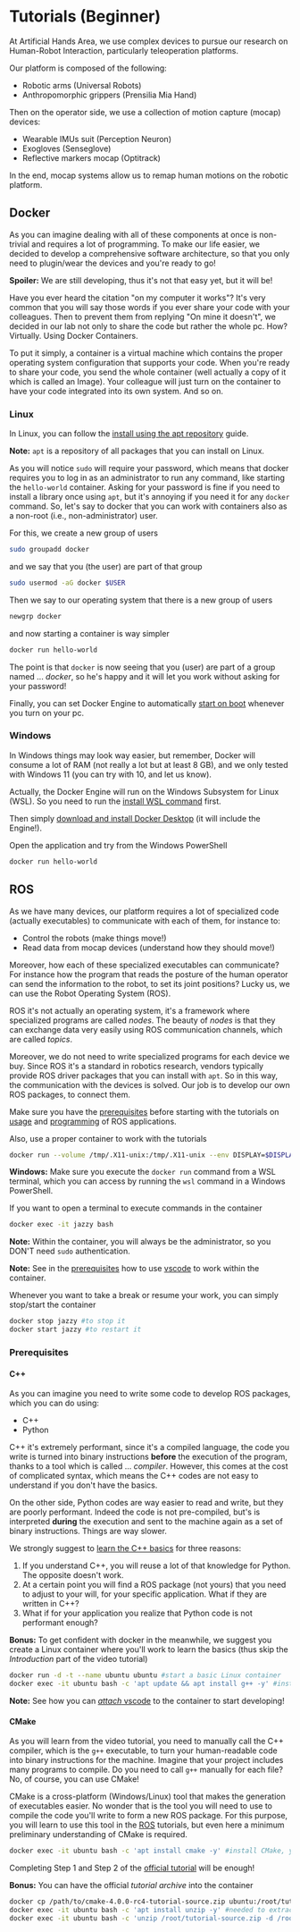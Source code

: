 # Tutorials (Beginner)

At Artificial Hands Area, we use complex devices to pursue our research on Human-Robot Interaction, particularly teleoperation platforms.

Our platform is composed of the following:

- Robotic arms (Universal Robots)
- Anthropomorphic grippers (Prensilia Mia Hand)

Then on the operator side, we use a collection of motion capture (mocap) devices:

- Wearable IMUs suit (Perception Neuron)
- Exogloves (Senseglove)  
- Reflective markers mocap (Optitrack)

In the end, mocap systems allow us to remap human motions on the robotic platform.

## Docker

As you can imagine dealing with all of these components at once is non-trivial and requires a lot of programming. To make our life easier, we decided to develop a comprehensive software architecture, so that you only need to plugin/wear the devices and you're ready to go!

**Spoiler:** We are still developing, thus it's not that easy yet, but it will be!

Have you ever heard the citation "on my computer it works"? It's very common that you will say those words if you ever share your code with your colleagues. Then to prevent them from replying "On mine it doesn't", we decided in our lab not only to share the code but rather the whole pc. How? Virtually. Using Docker Containers. 

To put it simply, a container is a virtual machine which contains the proper operating system configuration that supports your code. When you're ready to share your code, you send the whole container (well actually a copy of it which is called an Image). Your colleague will just turn on the container to have your code integrated into its own system. And so on.

### Linux

In Linux, you can follow the [install using the apt repository](https://docs.docker.com/engine/install/ubuntu/#install-using-the-repository) guide. 

**Note:** `apt` is a repository of all packages that you can install on Linux.

As you will notice `sudo` will require your password, which means that docker requires you to log in as an administrator to run any command, like starting the `hello-world` container. Asking for your password is fine if you need to install a library once using `apt`, but it's annoying if you need it for any `docker` command. So, let's say to docker that you can work with containers also as a non-root (i.e., non-administrator) user.

For this, we create a new group of users
``` bash
sudo groupadd docker
```
and we say that you (the user) are part of that group
``` bash
sudo usermod -aG docker $USER
```
Then we say to our operating system that there is a new group of users
``` bash
newgrp docker
```
and now starting a container is way simpler
``` bash
docker run hello-world
```
The point is that `docker` is now seeing that you (user) are part of a group named ... *docker*, so he's happy and it will let you work without asking for your password!

Finally, you can set Docker Engine to automatically [start on boot](https://docs.docker.com/engine/install/linux-postinstall/#configure-docker-to-start-on-boot-with-systemd) whenever you turn on your pc.

### Windows

In Windows things may look way easier, but remember, Docker will consume a lot of RAM (not really a lot but at least 8 GB), and we only tested with Windows 11 (you can try with 10, and let us know).

Actually, the Docker Engine will run on the Windows Subsystem for Linux (WSL). So you need to run the [install WSL command](https://learn.microsoft.com/en-us/windows/wsl/install#install-wsl-command) first.

Then simply [download and install Docker Desktop](https://docs.docker.com/desktop/setup/install/windows-install/) (it will include the Engine!).

Open the application and try from the Windows PowerShell
``` bash
docker run hello-world
```
## ROS

As we have many devices, our platform requires a lot of specialized code (actually executables) to communicate with each of them, for instance to:

- Control the robots (make things move!)
- Read data from mocap devices (understand how they should move!)

Moreover, how each of these specialized executables can communicate? For instance how the program that reads the posture of the human operator can send the information to the robot, to set its joint positions? Lucky us, we can use the Robot Operating System (ROS).

ROS it's not actually an operating system, it's a framework where specialized programs are called *nodes*. The beauty of *nodes* is that they can exchange data very easily using ROS communication channels, which are called *topics*.

Moreover, we do not need to write specialized programs for each device we buy. Since ROS it's a standard in robotics research, vendors typically provide ROS driver packages that you can install with `apt`. So in this way, the communication with the devices is solved. Our job is to develop our own ROS packages, to connect them.

Make sure you have the [prerequisites](#prerequisites) before starting with the tutorials on [usage](https://docs.ros.org/en/jazzy/Tutorials/Beginner-CLI-Tools.html#) and [programming](https://docs.ros.org/en/jazzy/Tutorials/Beginner-Client-Libraries.html#) of ROS applications.

Also, use a proper container to work with the tutorials
```bash
docker run --volume /tmp/.X11-unix:/tmp/.X11-unix --env DISPLAY=$DISPLAY -dit --name jazzy osrf/ros:jazzy-desktop
```
**Windows:** Make sure you execute the `docker run` command from a WSL terminal, which you can access by running the `wsl` command in a Windows PowerShell.

If you want to open a terminal to execute commands in the container
```bash
docker exec -it jazzy bash
```
**Note:** Within the container, you will always be the administrator, so you DON'T need `sudo` authentication.

**Note:** See in the [prerequisites](#prerequisites) how to use [vscode](index.md/#code-editor) to work within the container.

Whenever you want to take a break or resume your work, you can simply stop/start the container
```bash
docker stop jazzy #to stop it
docker start jazzy #to restart it
```
### Prerequisites

#### C++

As you can imagine you need to write some code to develop ROS packages, which you can do using:

- C++
- Python

C++ it's extremely performant, since it's a compiled language, the code you write is turned into binary instructions **before** the execution of the program, thanks to a tool which is called ... *compiler*. However, this comes at the cost of complicated syntax, which means the C++ codes are not easy to understand if you don't have the basics.

On the other side, Python codes are way easier to read and write, but they are poorly performant. Indeed the code is not pre-compiled, but's is interpreted **during** the execution and sent to the machine again as a set of binary instructions. Things are way slower.

We strongly suggest to [learn the C++ basics](https://www.youtube.com/playlist?list=PLOdai0B1qcTe18fxbq5o7NS5CrYYfabEo) for three reasons:

1. If you understand C++, you will reuse a lot of that knowledge for Python. The opposite doesn't work.
2. At a certain point you will find a ROS package (not yours) that you need to adjust to your will, for your specific application. What if they are written in C++?
3. What if for your application you realize that Python code is not performant enough?

**Bonus:** To get confident with docker in the meanwhile, we suggest you create a Linux container where you'll work to learn the basics (thus skip the *Introduction* part of the video tutorial)
```bash
docker run -d -t --name ubuntu ubuntu #start a basic Linux container
docker exec -it ubuntu bash -c 'apt update && apt install g++ -y' #install the C++ compiler, you will need it!
```
**Note:** See how you can [*attach* vscode](https://code.visualstudio.com/docs/devcontainers/attach-container) to the container to start developing!

#### CMake

As you will learn from the video tutorial, you need to manually call the C++ compiler, which is the `g++` executable, to turn your human-readable code into binary instructions for the machine. Imagine that your project includes many programs to compile. Do you need to call `g++` manually for each file? No, of course, you can use CMake!

CMake is a cross-platform (Windows/Linux) tool that makes the generation of executables easier. No wonder that is the tool you will need to use to compile the code you'll write to form a new ROS package. For this purpose, you will learn to use this tool in the [ROS](#ros) tutorials, but even here a minimum preliminary understanding of CMake is required. 
```bash
docker exec -it ubuntu bash -c 'apt install cmake -y' #install CMake, you will need it!
```
Completing Step 1 and Step 2 of the [official tutorial](https://cmake.org/cmake/help/latest/guide/tutorial/index.html) will be enough!

**Bonus:** You can have the official *tutorial archive* into the container
```bash
docker cp /path/to/cmake-4.0.0-rc4-tutorial-source.zip ubuntu:/root/tutorial-source.zip #copy to the container
docker exec -it ubuntu bash -c 'apt install unzip -y' #needed to extract the archive
docker exec -it ubuntu bash -c 'unzip /root/tutorial-source.zip -d /root/tutorial-source' #extract
```
